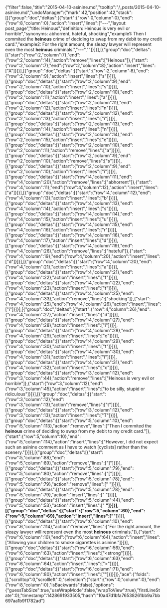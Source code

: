 {"filter":false,"title":"2015-04-10-asinine.md","tooltip":"/_posts/2015-04-10-asinine.md","undoManager":{"mark":42,"position":42,"stack":[[{"group":"doc","deltas":[{"start":{"row":0,"column":0},"end":{"row":8,"column":0},"action":"insert","lines":["---","layout: post_page","title: Heinous","definition: Heinous is very evil or horrible","synonyms:  abhorrent, hateful, shocking","example1: Then I commited the <strong>heinous</strong> crime of deciding to swap from my debit to my credit card.","example2: For the right amount, the sleazy lawyer will represent even the most <strong>heinous</strong> criminals.","---",""]}]}],[{"group":"doc","deltas":[{"start":{"row":2,"column":7},"end":{"row":2,"column":14},"action":"remove","lines":["Heinous"]},{"start":{"row":2,"column":7},"end":{"row":2,"column":8},"action":"insert","lines":["A"]}]}],[{"group":"doc","deltas":[{"start":{"row":2,"column":8},"end":{"row":2,"column":9},"action":"insert","lines":["s"]}]}],[{"group":"doc","deltas":[{"start":{"row":2,"column":9},"end":{"row":2,"column":10},"action":"insert","lines":["s"]}]}],[{"group":"doc","deltas":[{"start":{"row":2,"column":10},"end":{"row":2,"column":11},"action":"insert","lines":["a"]}]}],[{"group":"doc","deltas":[{"start":{"row":2,"column":11},"end":{"row":2,"column":12},"action":"insert","lines":["n"]}]}],[{"group":"doc","deltas":[{"start":{"row":2,"column":12},"end":{"row":2,"column":13},"action":"insert","lines":["i"]}]}],[{"group":"doc","deltas":[{"start":{"row":2,"column":13},"end":{"row":2,"column":14},"action":"insert","lines":["n"]}]}],[{"group":"doc","deltas":[{"start":{"row":2,"column":14},"end":{"row":2,"column":15},"action":"insert","lines":["e"]}]}],[{"group":"doc","deltas":[{"start":{"row":2,"column":10},"end":{"row":2,"column":11},"action":"remove","lines":["a"]}]}],[{"group":"doc","deltas":[{"start":{"row":2,"column":9},"end":{"row":2,"column":10},"action":"remove","lines":["s"]}]}],[{"group":"doc","deltas":[{"start":{"row":2,"column":9},"end":{"row":2,"column":10},"action":"insert","lines":["i"]}]}],[{"group":"doc","deltas":[{"start":{"row":4,"column":11},"end":{"row":4,"column":20},"action":"remove","lines":["abhorrent"]},{"start":{"row":4,"column":11},"end":{"row":4,"column":12},"action":"insert","lines":["a"]}]}],[{"group":"doc","deltas":[{"start":{"row":4,"column":12},"end":{"row":4,"column":13},"action":"insert","lines":["b"]}]}],[{"group":"doc","deltas":[{"start":{"row":4,"column":13},"end":{"row":4,"column":14},"action":"insert","lines":["s"]}]}],[{"group":"doc","deltas":[{"start":{"row":4,"column":14},"end":{"row":4,"column":15},"action":"insert","lines":["u"]}]}],[{"group":"doc","deltas":[{"start":{"row":4,"column":15},"end":{"row":4,"column":16},"action":"insert","lines":["r"]}]}],[{"group":"doc","deltas":[{"start":{"row":4,"column":16},"end":{"row":4,"column":17},"action":"insert","lines":["d"]}]}],[{"group":"doc","deltas":[{"start":{"row":4,"column":19},"end":{"row":4,"column":26},"action":"remove","lines":["hateful"]},{"start":{"row":4,"column":19},"end":{"row":4,"column":20},"action":"insert","lines":["d"]}]}],[{"group":"doc","deltas":[{"start":{"row":4,"column":20},"end":{"row":4,"column":21},"action":"insert","lines":["a"]}]}],[{"group":"doc","deltas":[{"start":{"row":4,"column":21},"end":{"row":4,"column":22},"action":"insert","lines":["f"]}]}],[{"group":"doc","deltas":[{"start":{"row":4,"column":22},"end":{"row":4,"column":23},"action":"insert","lines":["t"]}]}],[{"group":"doc","deltas":[{"start":{"row":4,"column":25},"end":{"row":4,"column":33},"action":"remove","lines":["shocking"]},{"start":{"row":4,"column":25},"end":{"row":4,"column":26},"action":"insert","lines":["i"]}]}],[{"group":"doc","deltas":[{"start":{"row":4,"column":26},"end":{"row":4,"column":27},"action":"insert","lines":["d"]}]}],[{"group":"doc","deltas":[{"start":{"row":4,"column":27},"end":{"row":4,"column":28},"action":"insert","lines":["i"]}]}],[{"group":"doc","deltas":[{"start":{"row":4,"column":28},"end":{"row":4,"column":29},"action":"insert","lines":["o"]}]}],[{"group":"doc","deltas":[{"start":{"row":4,"column":29},"end":{"row":4,"column":30},"action":"insert","lines":["t"]}]}],[{"group":"doc","deltas":[{"start":{"row":4,"column":30},"end":{"row":4,"column":31},"action":"insert","lines":["i"]}]}],[{"group":"doc","deltas":[{"start":{"row":4,"column":31},"end":{"row":4,"column":32},"action":"insert","lines":["c"]}]}],[{"group":"doc","deltas":[{"start":{"row":3,"column":12},"end":{"row":3,"column":44},"action":"remove","lines":["Heinous is very evil or horrible"]},{"start":{"row":3,"column":12},"end":{"row":3,"column":45},"action":"insert","lines":["to be silly, stupid or ridiculous"]}]}],[{"group":"doc","deltas":[{"start":{"row":3,"column":12},"end":{"row":3,"column":13},"action":"remove","lines":["t"]}]}],[{"group":"doc","deltas":[{"start":{"row":3,"column":12},"end":{"row":3,"column":13},"action":"insert","lines":["T"]}]}],[{"group":"doc","deltas":[{"start":{"row":5,"column":10},"end":{"row":5,"column":113},"action":"remove","lines":["Then I commited the <strong>heinous</strong> crime of deciding to swap from my debit to my credit card."]},{"start":{"row":5,"column":10},"end":{"row":5,"column":114},"action":"insert","lines":["However, I did not expect such an asinine comment as I have to watch [cyclists] rather than the scenery."]}]}],[{"group":"doc","deltas":[{"start":{"row":5,"column":88},"end":{"row":5,"column":89},"action":"remove","lines":["]"]}]}],[{"group":"doc","deltas":[{"start":{"row":5,"column":79},"end":{"row":5,"column":80},"action":"remove","lines":["["]}]}],[{"group":"doc","deltas":[{"start":{"row":5,"column":78},"end":{"row":5,"column":79},"action":"remove","lines":[" "]}]}],[{"group":"doc","deltas":[{"start":{"row":5,"column":78},"end":{"row":5,"column":79},"action":"insert","lines":[" "]}]}],[{"group":"doc","deltas":[{"start":{"row":5,"column":44},"end":{"row":5,"column":53},"action":"insert","lines":[" <strong>"]}]}],[{"group":"doc","deltas":[{"start":{"row":5,"column":60},"end":{"row":5,"column":69},"action":"insert","lines":["</strong>"]}]}],[{"group":"doc","deltas":[{"start":{"row":6,"column":10},"end":{"row":6,"column":114},"action":"remove","lines":["For the right amount, the sleazy lawyer will represent even the most <strong>heinous</strong> criminals."]},{"start":{"row":6,"column":10},"end":{"row":6,"column":64},"action":"insert","lines":["Allowing your children to smoke cigarettes is asinine."]}]}],[{"group":"doc","deltas":[{"start":{"row":6,"column":56},"end":{"row":6,"column":63},"action":"insert","lines":["<strong"]}]}],[{"group":"doc","deltas":[{"start":{"row":6,"column":63},"end":{"row":6,"column":64},"action":"insert","lines":[">"]}]}],[{"group":"doc","deltas":[{"start":{"row":6,"column":71},"end":{"row":6,"column":80},"action":"insert","lines":["</strong>"]}]}]]},"ace":{"folds":[],"scrolltop":0,"scrollleft":0,"selection":{"start":{"row":0,"column":0},"end":{"row":8,"column":0},"isBackwards":false},"options":{"guessTabSize":true,"useWrapMode":false,"wrapToView":true},"firstLineState":0},"timestamp":1428691933505,"hash":"10a47d1bfa76538261bb9a7bb697aa1b9f1782ad"}